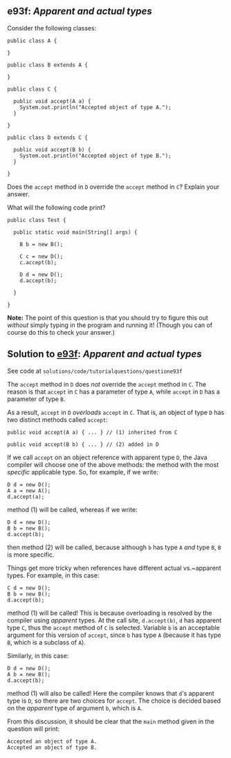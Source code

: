 ## e93f: *Apparent and actual types*

Consider the following classes:

```
public class A {

}

public class B extends A {

}

public class C {

  public void accept(A a) {
    System.out.println("Accepted object of type A.");
  }

}

public class D extends C {

  public void accept(B b) {
    System.out.println("Accepted object of type B.");
  }

}
```

Does the `accept` method in `D` override the `accept` method in `C`?  Explain your answer.

What will the following code print?

```
public class Test {

  public static void main(String[] args) {

    B b = new B();

    C c = new D();
    c.accept(b);

    D d = new D();
    d.accept(b);

  }

}
```

**Note:** The point of this question is that you should try to figure this out
*without* simply typing in the program and running it!  (Though you can of course
do this to check your answer.)
## Solution to [e93f](../questions/e93f): *Apparent and actual types*

See code at `solutions/code/tutorialquestions/questione93f`

The `accept` method in `D` does *not* override the `accept` method in `C`.
The reason is that `accept` in `C` has a parameter of type `A`, while `accept`
in `D` has a parameter of type `B`.

As a result, `accept` in `D` *overloads* `accept` in `C`.
  That is, an object of type `D` has two distinct methods called `accept`:

```
public void accept(A a) { ... } // (1) inherited from C

public void accept(B b) { ... } // (2) added in D
```

If we call `accept` on an object reference with apparent type `D`, the Java compiler will choose one of the
above methods: the method with the most *specific* applicable type.  So, for example, if we write:

```
D d = new D();
A a = new A();
d.accept(a);
```

method (1) will be called, whereas if we write:

```
D d = new D();
B b = new B();
d.accept(b);
```

then method (2) will be called, because although `b` has type `A` *and* type `B`, `B` is more specific.

Things get more tricky when references have different actual vs.~apparent types.  For example, in this case:

```
C d = new D();
B b = new B();
d.accept(b);
```

method (1) will be called!  This is because overloading is resolved by the compiler using *apparent* types.
At the call site, `d.accept(b)`, `d` has apparent type `C`, thus the `accept` method
of `C` is selected.  Variable `b` is an acceptable argument for this version of `accept`, since `b` has
type `A` (because it has type `B`, which is a subclass of `A`).

Similarly, in this case:

```
D d = new D();
A b = new B();
d.accept(b);
```

method (1) will also be called!  Here the compiler knows that `d`'s apparent type is `D`, so there are two choices for
`accept`.  The choice is decided based on the *apparent* type of argument `b`, which is `A`.

From this discussion, it should be clear that the `main` method given in the question will print:

```
Accepted an object of type A.
Accepted an object of type B.
```
